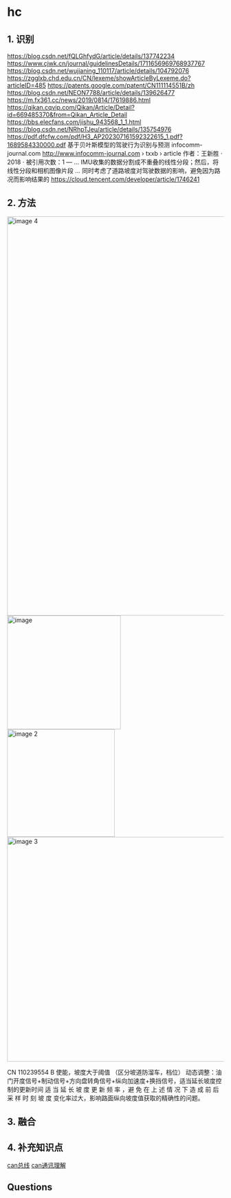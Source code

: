 # hc





## 1. 识别
  https://blog.csdn.net/fQLGhfydG/article/details/137742234
  https://www.cjwk.cn/journal/guidelinesDetails/1711656969768937767
https://blog.csdn.net/wujianing_110117/article/details/104792076
https://zgglxb.chd.edu.cn/CN/lexeme/showArticleByLexeme.do?articleID=485
https://patents.google.com/patent/CN111114551B/zh
https://blog.csdn.net/NEON7788/article/details/139626477
https://m.fx361.cc/news/2019/0814/17619886.html
https://qikan.cqvip.com/Qikan/Article/Detail?id=669485370&from=Qikan_Article_Detail
https://bbs.elecfans.com/jishu_943568_1_1.html
https://blog.csdn.net/NRhpTJeu/article/details/135754976
https://pdf.dfcfw.com/pdf/H3_AP202307161592322615_1.pdf?1689584330000.pdf
基于贝叶斯模型的驾驶行为识别与预测
infocomm-journal.com
http://www.infocomm-journal.com › txxb › article
作者：王新胜 · 2018 · 被引用次数：1 — ... IMU收集的数据分割成不重叠的线性分段；然后，将线性分段和相机图像片段 ... 同时考虑了道路坡度对驾驶数据的影响，避免因为路况而影响结果的
https://cloud.tencent.com/developer/article/1746241
## 2. 方法
<img width="927" alt="image 4" src="https://github.com/user-attachments/assets/3a7d592c-5c49-4e4d-aa3e-4a8909824e78">
<img width="264" alt="image" src="https://github.com/user-attachments/assets/560e36b4-1454-4648-a700-c909546c1c8d">
<img width="250" alt="image 2" src="https://github.com/user-attachments/assets/4c995b71-d4d0-42dd-8a0a-bd03a60bb3d2">
<img width="522" alt="image 3" src="https://github.com/user-attachments/assets/6f7144f5-2520-4ce8-9801-df4bc11a81e0">


CN 110239554 B
使能，坡度大于阈值 （区分坡道防溜车，档位）
动态调整：油门开度信号+制动信号+方向盘转角信号+纵向加速度+换挡信号，适当延长坡度控制的更新时间
	适 当 延 长 坡 度 更 新 频 率 ，避 免 在 上 述 情 况 下 造 成 前 后 采 样 时 刻 坡 度 变化率过大，影响路面纵向坡度值获取的精确性的问题。




## 3. 融合

  ## 4. 补充知识点
  [can总线](https://community.infineon.com/t5/%E5%8D%9A%E5%AE%A2/%E6%B1%BD%E8%BD%A6CAN%E6%80%BB%E7%BA%BF%E8%AF%A6%E8%A7%A3/ba-p/572549#.)
  [can通讯理解](https://www.youtube.com/watch?v=sREP2e3jVYs)

##  Questions
  

